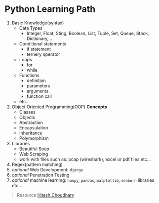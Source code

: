 # Python Learning Path

1. Basic Knowledge(syntax)
   - Data Types
     - Integer, Float, Sting, Boolean, List, Tuple, Set, Queue, Stack, Dictionary, ...
   - Conditional statements
     - if statement
     - ternery operator
   - Loops
     - for
     - while
   - Functions
     - definition
     - parameters
     - arguments
     - function call
   - etc...
2. Object Oriented Programming(OOP) **Concepts**
   - Classes
   - Objects
   - Abstraction
   - Encapsulation
   - Inheritance
   - Polymorphism
3. Libraries
   - Beautiful Soup
   - Web Scraping
   - work with files such as: pcap (wireshark), excel or pdf files etc...
4. Regex(pattern matching)
5. _optional_ Web Development: `django`
6. _optional_ Penetration Testing
7. _optional_ machine learning: `numpy`, `pandas`, `matplotlib`, `seaborn` libraries etc...

> Resource [Hitesh Choudhary](https://www.youtube.com/channel/UCXgGY0wkgOzynnHvSEVmE3A)
